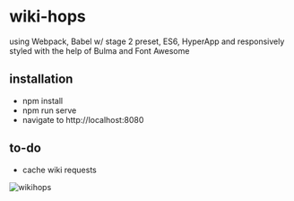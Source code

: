 # wiki-hops

using Webpack, Babel w/ stage 2 preset, ES6, HyperApp and responsively styled with the help of Bulma and Font Awesome

## installation

* npm install
* npm run serve
* navigate to http://localhost:8080

## to-do

* cache wiki requests

![wikihops](https://user-images.githubusercontent.com/11671559/29298122-6be455a8-811a-11e7-908b-d714b5b38dc3.gif)
